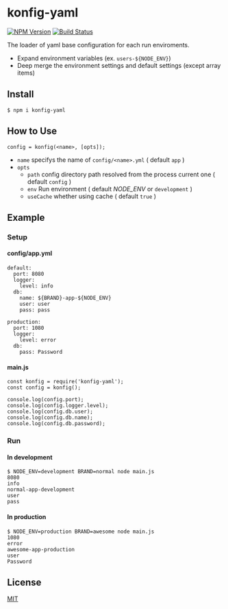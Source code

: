 konfig-yaml
===========

[![NPM Version][npm-image]][npm-url]
[![Build Status](https://travis-ci.org/tilfin/konfig-yaml.svg?branch=master)](https://travis-ci.org/tilfin/konfig-yaml)

The loader of yaml base configuration for each run enviroments.

- Expand environment variables (ex. `users-${NODE_ENV}`)
- Deep merge the environment settings and default settings (except array items)


## Install

```
$ npm i konfig-yaml
```


## How to Use

```
config = konfig(<name>, [opts]);
```

* `name` specifys the name of `config/<name>.yml` ( default `app` )
* `opts`
  * `path` config directory path resolved from the process current one ( default `config` )
  * `env` Run environment ( default *NODE_ENV* or `development` )
  * `useCache` whether using cache ( default `true` )

## Example

### Setup

#### config/app.yml

```
default:
  port: 8080
  logger:
    level: info
  db:
    name: ${BRAND}-app-${NODE_ENV}
    user: user
    pass: pass

production:
  port: 1080
  logger:
    level: error
  db:
    pass: Password
```

#### main.js

```
const konfig = require('konfig-yaml');
const config = konfig();

console.log(config.port);
console.log(config.logger.level);
console.log(config.db.user);
console.log(config.db.name);
console.log(config.db.password);
```

### Run

#### In development

```
$ NODE_ENV=development BRAND=normal node main.js
8080
info
normal-app-development
user
pass
```

#### In production

```
$ NODE_ENV=production BRAND=awesome node main.js
1080
error
awesome-app-production
user
Password
```


## License

  [MIT](LICENSE)

[npm-image]: https://img.shields.io/npm/v/konfig-yaml.svg
[npm-url]: https://npmjs.org/package/konfig-yaml
